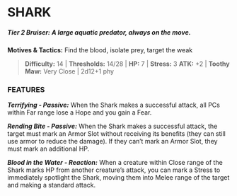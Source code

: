 # SHARK

##### **Tier 2 Bruiser:** *A large aquatic predator, always on the move.*

**Motives & Tactics:** Find the blood, isolate prey, target the weak

> **Difficulty:** 14 | **Thresholds:** 14/28 | **HP:** 7 | **Stress:** 3
> **ATK:** +2 | **Toothy Maw:** Very Close | 2d12+1 phy

### FEATURES

***Terrifying - Passive:*** When the Shark makes a successful attack, all PCs within Far range lose a Hope and you gain a Fear.

***Rending Bite - Passive:*** When the Shark makes a successful attack, the target must mark an Armor Slot without receiving its benefits (they can still use armor to reduce the damage). If they can’t mark an Armor Slot, they must mark an additional HP.

***Blood in the Water - Reaction:*** When a creature within Close range of the Shark marks HP from another creature’s attack, you can mark a Stress to immediately spotlight the Shark, moving them into Melee range of the target and making a standard attack.
